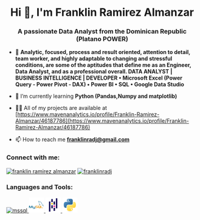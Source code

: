 <h1 align="center">Hi 👋, I'm Franklin Ramirez Almanzar</h1>
<h3 align="center">A passionate Data Analyst from the Dominican Republic (Platano POWER)</h3>

- 🔭 **Analytic, focused, process and result oriented, attention to detail, team worker, and highly adaptable to changing and stressful conditions, are some of the aptitudes that define me as an Engineer, Data Analyst, and as a professional overall. DATA ANALYST | BUSINESS INTELLIGENCE | DEVELOPER • Microsoft Excel (Power Query - Power Pivot - DAX) • Power BI • SQL • Google Data Studio**

- 🌱 I’m currently learning **Python (Pandas,Numpy and matplotlib)**

- 👨‍💻 All of my projects are available at [https://www.mavenanalytics.io/profile/Franklin-Ramirez-Almanzar/46187786](https://www.mavenanalytics.io/profile/Franklin-Ramirez-Almanzar/46187786)

- 📫 How to reach me **franklinradj@gmail.com**

<h3 align="left">Connect with me:</h3>
<p align="left">
<a href="[https://linkedin.com/in/franklin ramirez almanzar](https://www.linkedin.com/in/franklin-ramirez-almanzar-725423127/)" target="blank"><img align="center" src="https://raw.githubusercontent.com/rahuldkjain/github-profile-readme-generator/master/src/images/icons/Social/linked-in-alt.svg" alt="franklin ramirez almanzar" height="30" width="40" /></a>
<a href="https://www.leetcode.com/franklinradj" target="blank"><img align="center" src="https://raw.githubusercontent.com/rahuldkjain/github-profile-readme-generator/master/src/images/icons/Social/leet-code.svg" alt="franklinradj" height="30" width="40" /></a>
</p>

<h3 align="left">Languages and Tools:</h3>
<p align="left"> <a href="https://www.microsoft.com/en-us/sql-server" target="_blank" rel="noreferrer"> <img src="https://www.svgrepo.com/show/303229/microsoft-sql-server-logo.svg" alt="mssql" width="40" height="40"/> </a> <a href="https://www.mysql.com/" target="_blank" rel="noreferrer"> <img src="https://raw.githubusercontent.com/devicons/devicon/master/icons/mysql/mysql-original-wordmark.svg" alt="mysql" width="40" height="40"/> </a> <a href="https://pandas.pydata.org/" target="_blank" rel="noreferrer"> <img src="https://raw.githubusercontent.com/devicons/devicon/2ae2a900d2f041da66e950e4d48052658d850630/icons/pandas/pandas-original.svg" alt="pandas" width="40" height="40"/> </a> <a href="https://www.python.org" target="_blank" rel="noreferrer"> <img src="https://raw.githubusercontent.com/devicons/devicon/master/icons/python/python-original.svg" alt="python" width="40" height="40"/> </a> </p>
